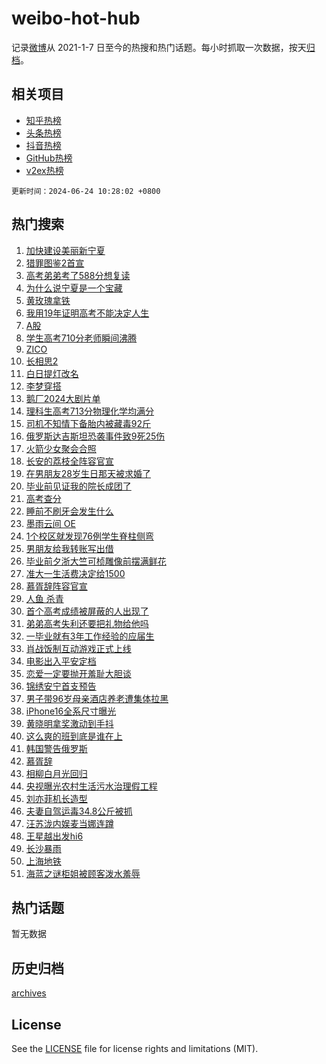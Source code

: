 # weibo-hot-hub

记录[微博](https://www.weibo.com)从 2021-1-7 日至今的热搜和热门话题。每小时抓取一次数据，按天[归档](archives)。

## 相关项目

- [知乎热榜](https://github.com/lonnyzhang423/zhihu-hot-hub)
- [头条热榜](https://github.com/lonnyzhang423/toutiao-hot-hub)
- [抖音热榜](https://github.com/lonnyzhang423/douyin-hot-hub)
- [GitHub热榜](https://github.com/lonnyzhang423/github-hot-hub)
- [v2ex热榜](https://github.com/lonnyzhang423/v2ex-hot-hub)


`更新时间：2024-06-24 10:28:02 +0800`

## 热门搜索

1. [加快建设美丽新宁夏](https://m.weibo.cn/search?containerid=100103type%3D1%26t%3D10%26q%3D%23%E5%8A%A0%E5%BF%AB%E5%BB%BA%E8%AE%BE%E7%BE%8E%E4%B8%BD%E6%96%B0%E5%AE%81%E5%A4%8F%23&stream_entry_id=51&isnewpage=1&extparam=seat%3D1%26filter_type%3Drealtimehot%26stream_entry_id%3D51%26pos%3D0%26c_type%3D51%26q%3D%2523%25E5%258A%25A0%25E5%25BF%25AB%25E5%25BB%25BA%25E8%25AE%25BE%25E7%25BE%258E%25E4%25B8%25BD%25E6%2596%25B0%25E5%25AE%2581%25E5%25A4%258F%2523%26cate%3D10103%26dgr%3D0%26display_time%3D1719196081%26pre_seqid%3D1719196080991016061145)
1. [猎罪图鉴2首宣](https://m.weibo.cn/search?containerid=100103type%3D1%26t%3D10%26q%3D%23%E7%8C%8E%E7%BD%AA%E5%9B%BE%E9%89%B42%E9%A6%96%E5%AE%A3%23&stream_entry_id=31&isnewpage=1&extparam=seat%3D1%26realpos%3D1%26lcate%3D5001%26stream_entry_id%3D31%26band_rank%3D1%26q%3D%2523%25E7%258C%258E%25E7%25BD%25AA%25E5%259B%25BE%25E9%2589%25B42%25E9%25A6%2596%25E5%25AE%25A3%2523%26dgr%3D0%26filter_type%3Drealtimehot%26pos%3D0%26flag%3D1%26cate%3D5001%26c_type%3D31%26display_time%3D1719196081%26pre_seqid%3D1719196080991016061145)
1. [高考弟弟考了588分想复读](https://m.weibo.cn/search?containerid=100103type%3D1%26t%3D10%26q%3D%23%E9%AB%98%E8%80%83%E5%BC%9F%E5%BC%9F%E8%80%83%E4%BA%86588%E5%88%86%E6%83%B3%E5%A4%8D%E8%AF%BB%23&stream_entry_id=31&isnewpage=1&extparam=seat%3D1%26realpos%3D2%26lcate%3D5001%26stream_entry_id%3D31%26band_rank%3D2%26q%3D%2523%25E9%25AB%2598%25E8%2580%2583%25E5%25BC%259F%25E5%25BC%259F%25E8%2580%2583%25E4%25BA%2586588%25E5%2588%2586%25E6%2583%25B3%25E5%25A4%258D%25E8%25AF%25BB%2523%26dgr%3D0%26filter_type%3Drealtimehot%26pos%3D1%26flag%3D2%26cate%3D5001%26c_type%3D31%26display_time%3D1719196081%26pre_seqid%3D1719196080991016061145)
1. [为什么说宁夏是一个宝藏](https://m.weibo.cn/search?containerid=100103type%3D1%26t%3D10%26q%3D%23%E4%B8%BA%E4%BB%80%E4%B9%88%E8%AF%B4%E5%AE%81%E5%A4%8F%E6%98%AF%E4%B8%80%E4%B8%AA%E5%AE%9D%E8%97%8F%23&stream_entry_id=31&isnewpage=1&extparam=seat%3D1%26realpos%3D3%26lcate%3D5001%26stream_entry_id%3D31%26band_rank%3D3%26q%3D%2523%25E4%25B8%25BA%25E4%25BB%2580%25E4%25B9%2588%25E8%25AF%25B4%25E5%25AE%2581%25E5%25A4%258F%25E6%2598%25AF%25E4%25B8%2580%25E4%25B8%25AA%25E5%25AE%259D%25E8%2597%258F%2523%26dgr%3D0%26filter_type%3Drealtimehot%26pos%3D2%26flag%3D0%26cate%3D5001%26c_type%3D31%26display_time%3D1719196081%26pre_seqid%3D1719196080991016061145)
1. [黄玫瑰拿铁](https://m.weibo.cn/search?containerid=100103type%3D1%26t%3D10%26q%3D%E9%BB%84%E7%8E%AB%E7%91%B0%E6%8B%BF%E9%93%81&stream_entry_id=31&isnewpage=1&extparam=seat%3D1%26realpos%3D4%26lcate%3D5001%26stream_entry_id%3D31%26band_rank%3D4%26q%3D%25E9%25BB%2584%25E7%258E%25AB%25E7%2591%25B0%25E6%258B%25BF%25E9%2593%2581%26dgr%3D0%26filter_type%3Drealtimehot%26pos%3D3%26flag%3D1%26cate%3D5001%26c_type%3D31%26display_time%3D1719196081%26pre_seqid%3D1719196080991016061145)
1. [我用19年证明高考不能决定人生](https://m.weibo.cn/search?containerid=100103type%3D1%26t%3D10%26q%3D%23%E6%88%91%E7%94%A819%E5%B9%B4%E8%AF%81%E6%98%8E%E9%AB%98%E8%80%83%E4%B8%8D%E8%83%BD%E5%86%B3%E5%AE%9A%E4%BA%BA%E7%94%9F%23&stream_entry_id=31&isnewpage=1&extparam=seat%3D1%26realpos%3D5%26lcate%3D5001%26stream_entry_id%3D31%26band_rank%3D5%26q%3D%2523%25E6%2588%2591%25E7%2594%25A819%25E5%25B9%25B4%25E8%25AF%2581%25E6%2598%258E%25E9%25AB%2598%25E8%2580%2583%25E4%25B8%258D%25E8%2583%25BD%25E5%2586%25B3%25E5%25AE%259A%25E4%25BA%25BA%25E7%2594%259F%2523%26dgr%3D0%26filter_type%3Drealtimehot%26pos%3D4%26flag%3D0%26cate%3D5001%26c_type%3D31%26display_time%3D1719196081%26pre_seqid%3D1719196080991016061145)
1. [A股](https://m.weibo.cn/search?containerid=100103type%3D1%26t%3D10%26q%3DA%E8%82%A1&stream_entry_id=31&isnewpage=1&extparam=seat%3D1%26realpos%3D6%26lcate%3D5001%26stream_entry_id%3D31%26band_rank%3D6%26q%3DA%25E8%2582%25A1%26dgr%3D0%26filter_type%3Drealtimehot%26pos%3D5%26flag%3D1%26cate%3D5001%26c_type%3D31%26display_time%3D1719196081%26pre_seqid%3D1719196080991016061145)
1. [学生高考710分老师瞬间沸腾](https://m.weibo.cn/search?containerid=100103type%3D1%26t%3D10%26q%3D%23%E5%AD%A6%E7%94%9F%E9%AB%98%E8%80%83710%E5%88%86%E8%80%81%E5%B8%88%E7%9E%AC%E9%97%B4%E6%B2%B8%E8%85%BE%23&stream_entry_id=31&isnewpage=1&extparam=seat%3D1%26realpos%3D7%26lcate%3D5001%26stream_entry_id%3D31%26band_rank%3D7%26q%3D%2523%25E5%25AD%25A6%25E7%2594%259F%25E9%25AB%2598%25E8%2580%2583710%25E5%2588%2586%25E8%2580%2581%25E5%25B8%2588%25E7%259E%25AC%25E9%2597%25B4%25E6%25B2%25B8%25E8%2585%25BE%2523%26dgr%3D0%26filter_type%3Drealtimehot%26pos%3D6%26flag%3D32768%26cate%3D5001%26c_type%3D31%26display_time%3D1719196081%26pre_seqid%3D1719196080991016061145)
1. [ZICO](https://m.weibo.cn/search?containerid=100103type%3D1%26t%3D10%26q%3DZICO&stream_entry_id=31&isnewpage=1&extparam=seat%3D1%26realpos%3D8%26lcate%3D5001%26stream_entry_id%3D31%26band_rank%3D8%26q%3DZICO%26dgr%3D0%26filter_type%3Drealtimehot%26pos%3D7%26flag%3D1%26cate%3D5001%26c_type%3D31%26display_time%3D1719196081%26pre_seqid%3D1719196080991016061145)
1. [长相思2](https://m.weibo.cn/search?containerid=100103type%3D1%26t%3D10%26q%3D%E9%95%BF%E7%9B%B8%E6%80%9D2&stream_entry_id=31&isnewpage=1&extparam=seat%3D1%26realpos%3D9%26lcate%3D5001%26stream_entry_id%3D31%26band_rank%3D9%26q%3D%25E9%2595%25BF%25E7%259B%25B8%25E6%2580%259D2%26dgr%3D0%26filter_type%3Drealtimehot%26pos%3D8%26flag%3D2%26cate%3D5001%26c_type%3D31%26display_time%3D1719196081%26pre_seqid%3D1719196080991016061145)
1. [白日提灯改名](https://m.weibo.cn/search?containerid=100103type%3D1%26t%3D10%26q%3D%E7%99%BD%E6%97%A5%E6%8F%90%E7%81%AF%E6%94%B9%E5%90%8D&stream_entry_id=31&isnewpage=1&extparam=seat%3D1%26realpos%3D10%26lcate%3D5001%26stream_entry_id%3D31%26band_rank%3D10%26q%3D%25E7%2599%25BD%25E6%2597%25A5%25E6%258F%2590%25E7%2581%25AF%25E6%2594%25B9%25E5%2590%258D%26dgr%3D0%26filter_type%3Drealtimehot%26pos%3D9%26flag%3D1%26cate%3D5001%26c_type%3D31%26display_time%3D1719196081%26pre_seqid%3D1719196080991016061145)
1. [李梦穿搭](https://m.weibo.cn/search?containerid=100103type%3D1%26t%3D10%26q%3D%E6%9D%8E%E6%A2%A6%E7%A9%BF%E6%90%AD&stream_entry_id=31&isnewpage=1&extparam=seat%3D1%26realpos%3D11%26lcate%3D5001%26stream_entry_id%3D31%26band_rank%3D11%26q%3D%25E6%259D%258E%25E6%25A2%25A6%25E7%25A9%25BF%25E6%2590%25AD%26dgr%3D0%26filter_type%3Drealtimehot%26pos%3D10%26flag%3D1%26cate%3D5001%26c_type%3D31%26display_time%3D1719196081%26pre_seqid%3D1719196080991016061145)
1. [鹅厂2024大剧片单](https://m.weibo.cn/search?containerid=100103type%3D1%26t%3D10%26q%3D%23%E9%B9%85%E5%8E%822024%E5%A4%A7%E5%89%A7%E7%89%87%E5%8D%95%23&stream_entry_id=31&isnewpage=1&extparam=seat%3D1%26realpos%3D12%26lcate%3D5001%26stream_entry_id%3D31%26band_rank%3D12%26q%3D%2523%25E9%25B9%2585%25E5%258E%25822024%25E5%25A4%25A7%25E5%2589%25A7%25E7%2589%2587%25E5%258D%2595%2523%26dgr%3D0%26filter_type%3Drealtimehot%26pos%3D11%26flag%3D1%26cate%3D5001%26c_type%3D31%26display_time%3D1719196081%26pre_seqid%3D1719196080991016061145)
1. [理科生高考713分物理化学均满分](https://m.weibo.cn/search?containerid=100103type%3D1%26t%3D10%26q%3D%23%E7%90%86%E7%A7%91%E7%94%9F%E9%AB%98%E8%80%83713%E5%88%86%E7%89%A9%E7%90%86%E5%8C%96%E5%AD%A6%E5%9D%87%E6%BB%A1%E5%88%86%23&stream_entry_id=31&isnewpage=1&extparam=seat%3D1%26realpos%3D13%26lcate%3D5001%26stream_entry_id%3D31%26band_rank%3D13%26q%3D%2523%25E7%2590%2586%25E7%25A7%2591%25E7%2594%259F%25E9%25AB%2598%25E8%2580%2583713%25E5%2588%2586%25E7%2589%25A9%25E7%2590%2586%25E5%258C%2596%25E5%25AD%25A6%25E5%259D%2587%25E6%25BB%25A1%25E5%2588%2586%2523%26dgr%3D0%26filter_type%3Drealtimehot%26pos%3D12%26flag%3D1%26cate%3D5001%26c_type%3D31%26display_time%3D1719196081%26pre_seqid%3D1719196080991016061145)
1. [司机不知情下备胎内被藏毒92斤](https://m.weibo.cn/search?containerid=100103type%3D1%26t%3D10%26q%3D%23%E5%8F%B8%E6%9C%BA%E4%B8%8D%E7%9F%A5%E6%83%85%E4%B8%8B%E5%A4%87%E8%83%8E%E5%86%85%E8%A2%AB%E8%97%8F%E6%AF%9292%E6%96%A4%23&stream_entry_id=31&isnewpage=1&extparam=seat%3D1%26realpos%3D14%26lcate%3D5001%26stream_entry_id%3D31%26band_rank%3D14%26q%3D%2523%25E5%258F%25B8%25E6%259C%25BA%25E4%25B8%258D%25E7%259F%25A5%25E6%2583%2585%25E4%25B8%258B%25E5%25A4%2587%25E8%2583%258E%25E5%2586%2585%25E8%25A2%25AB%25E8%2597%258F%25E6%25AF%259292%25E6%2596%25A4%2523%26dgr%3D0%26filter_type%3Drealtimehot%26pos%3D13%26flag%3D1%26cate%3D5001%26c_type%3D31%26display_time%3D1719196081%26pre_seqid%3D1719196080991016061145)
1. [俄罗斯达吉斯坦恐袭事件致9死25伤](https://m.weibo.cn/search?containerid=100103type%3D1%26t%3D10%26q%3D%23%E4%BF%84%E7%BD%97%E6%96%AF%E8%BE%BE%E5%90%89%E6%96%AF%E5%9D%A6%E6%81%90%E8%A2%AD%E4%BA%8B%E4%BB%B6%E8%87%B49%E6%AD%BB25%E4%BC%A4%23&stream_entry_id=31&isnewpage=1&extparam=seat%3D1%26realpos%3D15%26lcate%3D5001%26stream_entry_id%3D31%26band_rank%3D15%26q%3D%2523%25E4%25BF%2584%25E7%25BD%2597%25E6%2596%25AF%25E8%25BE%25BE%25E5%2590%2589%25E6%2596%25AF%25E5%259D%25A6%25E6%2581%2590%25E8%25A2%25AD%25E4%25BA%258B%25E4%25BB%25B6%25E8%2587%25B49%25E6%25AD%25BB25%25E4%25BC%25A4%2523%26dgr%3D0%26filter_type%3Drealtimehot%26pos%3D14%26flag%3D0%26cate%3D5001%26c_type%3D31%26display_time%3D1719196081%26pre_seqid%3D1719196080991016061145)
1. [火箭少女聚会合照](https://m.weibo.cn/search?containerid=100103type%3D1%26t%3D10%26q%3D%23%E7%81%AB%E7%AE%AD%E5%B0%91%E5%A5%B3%E8%81%9A%E4%BC%9A%E5%90%88%E7%85%A7%23&stream_entry_id=31&isnewpage=1&extparam=seat%3D1%26realpos%3D16%26lcate%3D5001%26stream_entry_id%3D31%26band_rank%3D16%26q%3D%2523%25E7%2581%25AB%25E7%25AE%25AD%25E5%25B0%2591%25E5%25A5%25B3%25E8%2581%259A%25E4%25BC%259A%25E5%2590%2588%25E7%2585%25A7%2523%26dgr%3D0%26filter_type%3Drealtimehot%26pos%3D15%26flag%3D1%26cate%3D5001%26c_type%3D31%26display_time%3D1719196081%26pre_seqid%3D1719196080991016061145)
1. [长安的荔枝全阵容官宣](https://m.weibo.cn/search?containerid=100103type%3D1%26t%3D10%26q%3D%23%E9%95%BF%E5%AE%89%E7%9A%84%E8%8D%94%E6%9E%9D%E5%85%A8%E9%98%B5%E5%AE%B9%E5%AE%98%E5%AE%A3%23&stream_entry_id=31&isnewpage=1&extparam=seat%3D1%26realpos%3D17%26lcate%3D5001%26stream_entry_id%3D31%26band_rank%3D17%26q%3D%2523%25E9%2595%25BF%25E5%25AE%2589%25E7%259A%2584%25E8%258D%2594%25E6%259E%259D%25E5%2585%25A8%25E9%2598%25B5%25E5%25AE%25B9%25E5%25AE%2598%25E5%25AE%25A3%2523%26dgr%3D0%26filter_type%3Drealtimehot%26pos%3D16%26flag%3D1%26cate%3D5001%26c_type%3D31%26display_time%3D1719196081%26pre_seqid%3D1719196080991016061145)
1. [在男朋友28岁生日那天被求婚了](https://m.weibo.cn/search?containerid=100103type%3D1%26t%3D10%26q%3D%E5%9C%A8%E7%94%B7%E6%9C%8B%E5%8F%8B28%E5%B2%81%E7%94%9F%E6%97%A5%E9%82%A3%E5%A4%A9%E8%A2%AB%E6%B1%82%E5%A9%9A%E4%BA%86&stream_entry_id=31&isnewpage=1&extparam=seat%3D1%26realpos%3D18%26lcate%3D5001%26stream_entry_id%3D31%26band_rank%3D18%26q%3D%25E5%259C%25A8%25E7%2594%25B7%25E6%259C%258B%25E5%258F%258B28%25E5%25B2%2581%25E7%2594%259F%25E6%2597%25A5%25E9%2582%25A3%25E5%25A4%25A9%25E8%25A2%25AB%25E6%25B1%2582%25E5%25A9%259A%25E4%25BA%2586%26dgr%3D0%26filter_type%3Drealtimehot%26pos%3D17%26flag%3D0%26cate%3D5001%26c_type%3D31%26display_time%3D1719196081%26pre_seqid%3D1719196080991016061145)
1. [毕业前见证我的院长成团了](https://m.weibo.cn/search?containerid=100103type%3D1%26t%3D10%26q%3D%23%E6%AF%95%E4%B8%9A%E5%89%8D%E8%A7%81%E8%AF%81%E6%88%91%E7%9A%84%E9%99%A2%E9%95%BF%E6%88%90%E5%9B%A2%E4%BA%86%23&stream_entry_id=31&isnewpage=1&extparam=seat%3D1%26realpos%3D19%26lcate%3D5001%26stream_entry_id%3D31%26band_rank%3D19%26q%3D%2523%25E6%25AF%2595%25E4%25B8%259A%25E5%2589%258D%25E8%25A7%2581%25E8%25AF%2581%25E6%2588%2591%25E7%259A%2584%25E9%2599%25A2%25E9%2595%25BF%25E6%2588%2590%25E5%259B%25A2%25E4%25BA%2586%2523%26dgr%3D0%26filter_type%3Drealtimehot%26pos%3D18%26flag%3D32768%26cate%3D5001%26c_type%3D31%26display_time%3D1719196081%26pre_seqid%3D1719196080991016061145)
1. [高考查分](https://m.weibo.cn/search?containerid=100103type%3D1%26t%3D10%26q%3D%E9%AB%98%E8%80%83%E6%9F%A5%E5%88%86&stream_entry_id=31&isnewpage=1&extparam=seat%3D1%26realpos%3D20%26lcate%3D5001%26stream_entry_id%3D31%26band_rank%3D20%26q%3D%25E9%25AB%2598%25E8%2580%2583%25E6%259F%25A5%25E5%2588%2586%26dgr%3D0%26filter_type%3Drealtimehot%26pos%3D19%26flag%3D1%26cate%3D5001%26c_type%3D31%26display_time%3D1719196081%26pre_seqid%3D1719196080991016061145)
1. [睡前不刷牙会发生什么](https://m.weibo.cn/search?containerid=100103type%3D1%26t%3D10%26q%3D%23%E7%9D%A1%E5%89%8D%E4%B8%8D%E5%88%B7%E7%89%99%E4%BC%9A%E5%8F%91%E7%94%9F%E4%BB%80%E4%B9%88%23&stream_entry_id=31&isnewpage=1&extparam=seat%3D1%26realpos%3D21%26lcate%3D5001%26stream_entry_id%3D31%26band_rank%3D21%26q%3D%2523%25E7%259D%25A1%25E5%2589%258D%25E4%25B8%258D%25E5%2588%25B7%25E7%2589%2599%25E4%25BC%259A%25E5%258F%2591%25E7%2594%259F%25E4%25BB%2580%25E4%25B9%2588%2523%26dgr%3D0%26filter_type%3Drealtimehot%26pos%3D20%26flag%3D2%26cate%3D5001%26c_type%3D31%26display_time%3D1719196081%26pre_seqid%3D1719196080991016061145)
1. [墨雨云间 OE](https://m.weibo.cn/search?containerid=100103type%3D1%26t%3D10%26q%3D%E5%A2%A8%E9%9B%A8%E4%BA%91%E9%97%B4+OE&stream_entry_id=31&isnewpage=1&extparam=seat%3D1%26realpos%3D22%26lcate%3D5001%26stream_entry_id%3D31%26band_rank%3D22%26q%3D%25E5%25A2%25A8%25E9%259B%25A8%25E4%25BA%2591%25E9%2597%25B4%2520OE%26dgr%3D0%26filter_type%3Drealtimehot%26pos%3D21%26flag%3D0%26cate%3D5001%26c_type%3D31%26display_time%3D1719196081%26pre_seqid%3D1719196080991016061145)
1. [1个校区就发现76例学生脊柱侧弯](https://m.weibo.cn/search?containerid=100103type%3D1%26t%3D10%26q%3D%231%E4%B8%AA%E6%A0%A1%E5%8C%BA%E5%B0%B1%E5%8F%91%E7%8E%B076%E4%BE%8B%E5%AD%A6%E7%94%9F%E8%84%8A%E6%9F%B1%E4%BE%A7%E5%BC%AF%23&stream_entry_id=31&isnewpage=1&extparam=seat%3D1%26realpos%3D23%26lcate%3D5001%26stream_entry_id%3D31%26band_rank%3D23%26q%3D%25231%25E4%25B8%25AA%25E6%25A0%25A1%25E5%258C%25BA%25E5%25B0%25B1%25E5%258F%2591%25E7%258E%25B076%25E4%25BE%258B%25E5%25AD%25A6%25E7%2594%259F%25E8%2584%258A%25E6%259F%25B1%25E4%25BE%25A7%25E5%25BC%25AF%2523%26dgr%3D0%26filter_type%3Drealtimehot%26pos%3D22%26flag%3D0%26cate%3D5001%26c_type%3D31%26display_time%3D1719196081%26pre_seqid%3D1719196080991016061145)
1. [男朋友给我转账写出借](https://m.weibo.cn/search?containerid=100103type%3D1%26t%3D10%26q%3D%23%E7%94%B7%E6%9C%8B%E5%8F%8B%E7%BB%99%E6%88%91%E8%BD%AC%E8%B4%A6%E5%86%99%E5%87%BA%E5%80%9F%23&stream_entry_id=31&isnewpage=1&extparam=seat%3D1%26realpos%3D24%26lcate%3D5001%26stream_entry_id%3D31%26band_rank%3D24%26q%3D%2523%25E7%2594%25B7%25E6%259C%258B%25E5%258F%258B%25E7%25BB%2599%25E6%2588%2591%25E8%25BD%25AC%25E8%25B4%25A6%25E5%2586%2599%25E5%2587%25BA%25E5%2580%259F%2523%26dgr%3D0%26filter_type%3Drealtimehot%26pos%3D23%26flag%3D1%26cate%3D5001%26c_type%3D31%26display_time%3D1719196081%26pre_seqid%3D1719196080991016061145)
1. [毕业前夕浙大竺可桢雕像前摆满鲜花](https://m.weibo.cn/search?containerid=100103type%3D1%26t%3D10%26q%3D%23%E6%AF%95%E4%B8%9A%E5%89%8D%E5%A4%95%E6%B5%99%E5%A4%A7%E7%AB%BA%E5%8F%AF%E6%A1%A2%E9%9B%95%E5%83%8F%E5%89%8D%E6%91%86%E6%BB%A1%E9%B2%9C%E8%8A%B1%23&stream_entry_id=31&isnewpage=1&extparam=seat%3D1%26realpos%3D25%26lcate%3D5001%26stream_entry_id%3D31%26band_rank%3D25%26q%3D%2523%25E6%25AF%2595%25E4%25B8%259A%25E5%2589%258D%25E5%25A4%2595%25E6%25B5%2599%25E5%25A4%25A7%25E7%25AB%25BA%25E5%258F%25AF%25E6%25A1%25A2%25E9%259B%2595%25E5%2583%258F%25E5%2589%258D%25E6%2591%2586%25E6%25BB%25A1%25E9%25B2%259C%25E8%258A%25B1%2523%26dgr%3D0%26filter_type%3Drealtimehot%26pos%3D24%26flag%3D32768%26cate%3D5001%26c_type%3D31%26display_time%3D1719196081%26pre_seqid%3D1719196080991016061145)
1. [准大一生活费决定给1500](https://m.weibo.cn/search?containerid=100103type%3D1%26t%3D10%26q%3D%23%E5%87%86%E5%A4%A7%E4%B8%80%E7%94%9F%E6%B4%BB%E8%B4%B9%E5%86%B3%E5%AE%9A%E7%BB%991500%23&stream_entry_id=31&isnewpage=1&extparam=seat%3D1%26realpos%3D26%26lcate%3D5001%26stream_entry_id%3D31%26band_rank%3D26%26q%3D%2523%25E5%2587%2586%25E5%25A4%25A7%25E4%25B8%2580%25E7%2594%259F%25E6%25B4%25BB%25E8%25B4%25B9%25E5%2586%25B3%25E5%25AE%259A%25E7%25BB%25991500%2523%26dgr%3D0%26filter_type%3Drealtimehot%26pos%3D25%26flag%3D0%26cate%3D5001%26c_type%3D31%26display_time%3D1719196081%26pre_seqid%3D1719196080991016061145)
1. [慕胥辞阵容官宣](https://m.weibo.cn/search?containerid=100103type%3D1%26t%3D10%26q%3D%23%E6%85%95%E8%83%A5%E8%BE%9E%E9%98%B5%E5%AE%B9%E5%AE%98%E5%AE%A3%23&stream_entry_id=31&isnewpage=1&extparam=seat%3D1%26realpos%3D27%26lcate%3D5001%26stream_entry_id%3D31%26band_rank%3D27%26q%3D%2523%25E6%2585%2595%25E8%2583%25A5%25E8%25BE%259E%25E9%2598%25B5%25E5%25AE%25B9%25E5%25AE%2598%25E5%25AE%25A3%2523%26dgr%3D0%26filter_type%3Drealtimehot%26pos%3D26%26flag%3D1%26cate%3D5001%26c_type%3D31%26display_time%3D1719196081%26pre_seqid%3D1719196080991016061145)
1. [人鱼 杀青](https://m.weibo.cn/search?containerid=100103type%3D1%26t%3D10%26q%3D%E4%BA%BA%E9%B1%BC+%E6%9D%80%E9%9D%92&stream_entry_id=31&isnewpage=1&extparam=seat%3D1%26realpos%3D28%26lcate%3D5001%26stream_entry_id%3D31%26band_rank%3D28%26q%3D%25E4%25BA%25BA%25E9%25B1%25BC%2520%25E6%259D%2580%25E9%259D%2592%26dgr%3D0%26filter_type%3Drealtimehot%26pos%3D27%26flag%3D0%26cate%3D5001%26c_type%3D31%26display_time%3D1719196081%26pre_seqid%3D1719196080991016061145)
1. [首个高考成绩被屏蔽的人出现了](https://m.weibo.cn/search?containerid=100103type%3D1%26t%3D10%26q%3D%23%E9%A6%96%E4%B8%AA%E9%AB%98%E8%80%83%E6%88%90%E7%BB%A9%E8%A2%AB%E5%B1%8F%E8%94%BD%E7%9A%84%E4%BA%BA%E5%87%BA%E7%8E%B0%E4%BA%86%23&stream_entry_id=31&isnewpage=1&extparam=seat%3D1%26realpos%3D29%26lcate%3D5001%26stream_entry_id%3D31%26band_rank%3D29%26q%3D%2523%25E9%25A6%2596%25E4%25B8%25AA%25E9%25AB%2598%25E8%2580%2583%25E6%2588%2590%25E7%25BB%25A9%25E8%25A2%25AB%25E5%25B1%258F%25E8%2594%25BD%25E7%259A%2584%25E4%25BA%25BA%25E5%2587%25BA%25E7%258E%25B0%25E4%25BA%2586%2523%26dgr%3D0%26filter_type%3Drealtimehot%26pos%3D28%26flag%3D0%26cate%3D5001%26c_type%3D31%26display_time%3D1719196081%26pre_seqid%3D1719196080991016061145)
1. [弟弟高考失利还要把礼物给他吗](https://m.weibo.cn/search?containerid=100103type%3D1%26t%3D10%26q%3D%23%E5%BC%9F%E5%BC%9F%E9%AB%98%E8%80%83%E5%A4%B1%E5%88%A9%E8%BF%98%E8%A6%81%E6%8A%8A%E7%A4%BC%E7%89%A9%E7%BB%99%E4%BB%96%E5%90%97%23&stream_entry_id=31&isnewpage=1&extparam=seat%3D1%26realpos%3D30%26lcate%3D5001%26stream_entry_id%3D31%26band_rank%3D30%26q%3D%2523%25E5%25BC%259F%25E5%25BC%259F%25E9%25AB%2598%25E8%2580%2583%25E5%25A4%25B1%25E5%2588%25A9%25E8%25BF%2598%25E8%25A6%2581%25E6%258A%258A%25E7%25A4%25BC%25E7%2589%25A9%25E7%25BB%2599%25E4%25BB%2596%25E5%2590%2597%2523%26dgr%3D0%26filter_type%3Drealtimehot%26pos%3D29%26flag%3D1%26cate%3D5001%26c_type%3D31%26display_time%3D1719196081%26pre_seqid%3D1719196080991016061145)
1. [一毕业就有3年工作经验的应届生](https://m.weibo.cn/search?containerid=100103type%3D1%26t%3D10%26q%3D%23%E4%B8%80%E6%AF%95%E4%B8%9A%E5%B0%B1%E6%9C%893%E5%B9%B4%E5%B7%A5%E4%BD%9C%E7%BB%8F%E9%AA%8C%E7%9A%84%E5%BA%94%E5%B1%8A%E7%94%9F%23&stream_entry_id=31&isnewpage=1&extparam=seat%3D1%26realpos%3D31%26lcate%3D5001%26stream_entry_id%3D31%26band_rank%3D31%26q%3D%2523%25E4%25B8%2580%25E6%25AF%2595%25E4%25B8%259A%25E5%25B0%25B1%25E6%259C%25893%25E5%25B9%25B4%25E5%25B7%25A5%25E4%25BD%259C%25E7%25BB%258F%25E9%25AA%258C%25E7%259A%2584%25E5%25BA%2594%25E5%25B1%258A%25E7%2594%259F%2523%26dgr%3D0%26filter_type%3Drealtimehot%26pos%3D30%26flag%3D1%26cate%3D5001%26c_type%3D31%26display_time%3D1719196081%26pre_seqid%3D1719196080991016061145)
1. [肖战饭制互动游戏正式上线](https://m.weibo.cn/search?containerid=100103type%3D1%26t%3D10%26q%3D%23%E8%82%96%E6%88%98%E9%A5%AD%E5%88%B6%E4%BA%92%E5%8A%A8%E6%B8%B8%E6%88%8F%E6%AD%A3%E5%BC%8F%E4%B8%8A%E7%BA%BF%23&stream_entry_id=31&isnewpage=1&extparam=seat%3D1%26realpos%3D32%26lcate%3D5001%26stream_entry_id%3D31%26band_rank%3D32%26q%3D%2523%25E8%2582%2596%25E6%2588%2598%25E9%25A5%25AD%25E5%2588%25B6%25E4%25BA%2592%25E5%258A%25A8%25E6%25B8%25B8%25E6%2588%258F%25E6%25AD%25A3%25E5%25BC%258F%25E4%25B8%258A%25E7%25BA%25BF%2523%26dgr%3D0%26filter_type%3Drealtimehot%26pos%3D31%26flag%3D1%26cate%3D5001%26c_type%3D31%26display_time%3D1719196081%26pre_seqid%3D1719196080991016061145)
1. [电影出入平安定档](https://m.weibo.cn/search?containerid=100103type%3D1%26t%3D10%26q%3D%23%E7%94%B5%E5%BD%B1%E5%87%BA%E5%85%A5%E5%B9%B3%E5%AE%89%E5%AE%9A%E6%A1%A3%23&stream_entry_id=31&isnewpage=1&extparam=seat%3D1%26realpos%3D33%26lcate%3D5001%26stream_entry_id%3D31%26band_rank%3D33%26q%3D%2523%25E7%2594%25B5%25E5%25BD%25B1%25E5%2587%25BA%25E5%2585%25A5%25E5%25B9%25B3%25E5%25AE%2589%25E5%25AE%259A%25E6%25A1%25A3%2523%26dgr%3D0%26filter_type%3Drealtimehot%26pos%3D32%26flag%3D1%26cate%3D5001%26c_type%3D31%26display_time%3D1719196081%26pre_seqid%3D1719196080991016061145)
1. [恋爱一定要抛开羞耻大胆谈](https://m.weibo.cn/search?containerid=100103type%3D1%26t%3D10%26q%3D%E6%81%8B%E7%88%B1%E4%B8%80%E5%AE%9A%E8%A6%81%E6%8A%9B%E5%BC%80%E7%BE%9E%E8%80%BB%E5%A4%A7%E8%83%86%E8%B0%88&stream_entry_id=31&isnewpage=1&extparam=seat%3D1%26realpos%3D34%26lcate%3D5001%26stream_entry_id%3D31%26band_rank%3D34%26q%3D%25E6%2581%258B%25E7%2588%25B1%25E4%25B8%2580%25E5%25AE%259A%25E8%25A6%2581%25E6%258A%259B%25E5%25BC%2580%25E7%25BE%259E%25E8%2580%25BB%25E5%25A4%25A7%25E8%2583%2586%25E8%25B0%2588%26dgr%3D0%26filter_type%3Drealtimehot%26pos%3D33%26flag%3D1%26cate%3D5001%26c_type%3D31%26display_time%3D1719196081%26pre_seqid%3D1719196080991016061145)
1. [锦绣安宁首支预告](https://m.weibo.cn/search?containerid=100103type%3D1%26t%3D10%26q%3D%23%E9%94%A6%E7%BB%A3%E5%AE%89%E5%AE%81%E9%A6%96%E6%94%AF%E9%A2%84%E5%91%8A%23&stream_entry_id=31&isnewpage=1&extparam=seat%3D1%26realpos%3D35%26lcate%3D5001%26stream_entry_id%3D31%26band_rank%3D35%26q%3D%2523%25E9%2594%25A6%25E7%25BB%25A3%25E5%25AE%2589%25E5%25AE%2581%25E9%25A6%2596%25E6%2594%25AF%25E9%25A2%2584%25E5%2591%258A%2523%26dgr%3D0%26filter_type%3Drealtimehot%26pos%3D34%26flag%3D1%26cate%3D5001%26c_type%3D31%26display_time%3D1719196081%26pre_seqid%3D1719196080991016061145)
1. [男子带96岁母亲酒店养老遭集体拉黑](https://m.weibo.cn/search?containerid=100103type%3D1%26t%3D10%26q%3D%23%E7%94%B7%E5%AD%90%E5%B8%A696%E5%B2%81%E6%AF%8D%E4%BA%B2%E9%85%92%E5%BA%97%E5%85%BB%E8%80%81%E9%81%AD%E9%9B%86%E4%BD%93%E6%8B%89%E9%BB%91%23&stream_entry_id=31&isnewpage=1&extparam=seat%3D1%26realpos%3D36%26lcate%3D5001%26stream_entry_id%3D31%26band_rank%3D36%26q%3D%2523%25E7%2594%25B7%25E5%25AD%2590%25E5%25B8%25A696%25E5%25B2%2581%25E6%25AF%258D%25E4%25BA%25B2%25E9%2585%2592%25E5%25BA%2597%25E5%2585%25BB%25E8%2580%2581%25E9%2581%25AD%25E9%259B%2586%25E4%25BD%2593%25E6%258B%2589%25E9%25BB%2591%2523%26dgr%3D0%26filter_type%3Drealtimehot%26pos%3D35%26flag%3D0%26cate%3D5001%26c_type%3D31%26display_time%3D1719196081%26pre_seqid%3D1719196080991016061145)
1. [iPhone16全系尺寸曝光](https://m.weibo.cn/search?containerid=100103type%3D1%26t%3D10%26q%3D%23iPhone16%E5%85%A8%E7%B3%BB%E5%B0%BA%E5%AF%B8%E6%9B%9D%E5%85%89%23&stream_entry_id=31&isnewpage=1&extparam=seat%3D1%26realpos%3D37%26lcate%3D5001%26stream_entry_id%3D31%26band_rank%3D37%26q%3D%2523iPhone16%25E5%2585%25A8%25E7%25B3%25BB%25E5%25B0%25BA%25E5%25AF%25B8%25E6%259B%259D%25E5%2585%2589%2523%26dgr%3D0%26filter_type%3Drealtimehot%26pos%3D36%26flag%3D0%26cate%3D5001%26c_type%3D31%26display_time%3D1719196081%26pre_seqid%3D1719196080991016061145)
1. [黄晓明拿奖激动到手抖](https://m.weibo.cn/search?containerid=100103type%3D1%26t%3D10%26q%3D%E9%BB%84%E6%99%93%E6%98%8E%E6%8B%BF%E5%A5%96%E6%BF%80%E5%8A%A8%E5%88%B0%E6%89%8B%E6%8A%96&stream_entry_id=31&isnewpage=1&extparam=seat%3D1%26realpos%3D38%26lcate%3D5001%26stream_entry_id%3D31%26band_rank%3D38%26q%3D%25E9%25BB%2584%25E6%2599%2593%25E6%2598%258E%25E6%258B%25BF%25E5%25A5%2596%25E6%25BF%2580%25E5%258A%25A8%25E5%2588%25B0%25E6%2589%258B%25E6%258A%2596%26dgr%3D0%26filter_type%3Drealtimehot%26pos%3D37%26flag%3D0%26cate%3D5001%26c_type%3D31%26display_time%3D1719196081%26pre_seqid%3D1719196080991016061145)
1. [这么爽的班到底是谁在上](https://m.weibo.cn/search?containerid=100103type%3D1%26t%3D10%26q%3D%23%E8%BF%99%E4%B9%88%E7%88%BD%E7%9A%84%E7%8F%AD%E5%88%B0%E5%BA%95%E6%98%AF%E8%B0%81%E5%9C%A8%E4%B8%8A%23&stream_entry_id=31&isnewpage=1&extparam=seat%3D1%26realpos%3D39%26lcate%3D5001%26stream_entry_id%3D31%26band_rank%3D39%26q%3D%2523%25E8%25BF%2599%25E4%25B9%2588%25E7%2588%25BD%25E7%259A%2584%25E7%258F%25AD%25E5%2588%25B0%25E5%25BA%2595%25E6%2598%25AF%25E8%25B0%2581%25E5%259C%25A8%25E4%25B8%258A%2523%26dgr%3D0%26filter_type%3Drealtimehot%26pos%3D38%26flag%3D0%26cate%3D5001%26c_type%3D31%26display_time%3D1719196081%26pre_seqid%3D1719196080991016061145)
1. [韩国警告俄罗斯](https://m.weibo.cn/search?containerid=100103type%3D1%26t%3D10%26q%3D%23%E9%9F%A9%E5%9B%BD%E8%AD%A6%E5%91%8A%E4%BF%84%E7%BD%97%E6%96%AF%23&stream_entry_id=31&isnewpage=1&extparam=seat%3D1%26realpos%3D40%26lcate%3D5001%26stream_entry_id%3D31%26band_rank%3D40%26q%3D%2523%25E9%259F%25A9%25E5%259B%25BD%25E8%25AD%25A6%25E5%2591%258A%25E4%25BF%2584%25E7%25BD%2597%25E6%2596%25AF%2523%26dgr%3D0%26filter_type%3Drealtimehot%26pos%3D39%26flag%3D0%26cate%3D5001%26c_type%3D31%26display_time%3D1719196081%26pre_seqid%3D1719196080991016061145)
1. [慕胥辞](https://m.weibo.cn/search?containerid=100103type%3D1%26t%3D10%26q%3D%E6%85%95%E8%83%A5%E8%BE%9E&stream_entry_id=31&isnewpage=1&extparam=seat%3D1%26realpos%3D41%26lcate%3D5001%26stream_entry_id%3D31%26band_rank%3D41%26q%3D%25E6%2585%2595%25E8%2583%25A5%25E8%25BE%259E%26dgr%3D0%26filter_type%3Drealtimehot%26pos%3D40%26flag%3D0%26cate%3D5001%26c_type%3D31%26display_time%3D1719196081%26pre_seqid%3D1719196080991016061145)
1. [相柳白月光回归](https://m.weibo.cn/search?containerid=100103type%3D1%26t%3D10%26q%3D%E7%9B%B8%E6%9F%B3%E7%99%BD%E6%9C%88%E5%85%89%E5%9B%9E%E5%BD%92&stream_entry_id=31&isnewpage=1&extparam=seat%3D1%26realpos%3D42%26lcate%3D5001%26stream_entry_id%3D31%26band_rank%3D42%26q%3D%25E7%259B%25B8%25E6%259F%25B3%25E7%2599%25BD%25E6%259C%2588%25E5%2585%2589%25E5%259B%259E%25E5%25BD%2592%26dgr%3D0%26filter_type%3Drealtimehot%26pos%3D41%26flag%3D0%26cate%3D5001%26c_type%3D31%26display_time%3D1719196081%26pre_seqid%3D1719196080991016061145)
1. [央视曝光农村生活污水治理假工程](https://m.weibo.cn/search?containerid=100103type%3D1%26t%3D10%26q%3D%23%E5%A4%AE%E8%A7%86%E6%9B%9D%E5%85%89%E5%86%9C%E6%9D%91%E7%94%9F%E6%B4%BB%E6%B1%A1%E6%B0%B4%E6%B2%BB%E7%90%86%E5%81%87%E5%B7%A5%E7%A8%8B%23&stream_entry_id=31&isnewpage=1&extparam=seat%3D1%26realpos%3D43%26lcate%3D5001%26stream_entry_id%3D31%26band_rank%3D43%26q%3D%2523%25E5%25A4%25AE%25E8%25A7%2586%25E6%259B%259D%25E5%2585%2589%25E5%2586%259C%25E6%259D%2591%25E7%2594%259F%25E6%25B4%25BB%25E6%25B1%25A1%25E6%25B0%25B4%25E6%25B2%25BB%25E7%2590%2586%25E5%2581%2587%25E5%25B7%25A5%25E7%25A8%258B%2523%26dgr%3D0%26filter_type%3Drealtimehot%26pos%3D42%26flag%3D0%26cate%3D5001%26c_type%3D31%26display_time%3D1719196081%26pre_seqid%3D1719196080991016061145)
1. [刘亦菲机长造型](https://m.weibo.cn/search?containerid=100103type%3D1%26t%3D10%26q%3D%23%E5%88%98%E4%BA%A6%E8%8F%B2%E6%9C%BA%E9%95%BF%E9%80%A0%E5%9E%8B%23&stream_entry_id=31&isnewpage=1&extparam=seat%3D1%26realpos%3D44%26lcate%3D5001%26stream_entry_id%3D31%26band_rank%3D44%26q%3D%2523%25E5%2588%2598%25E4%25BA%25A6%25E8%258F%25B2%25E6%259C%25BA%25E9%2595%25BF%25E9%2580%25A0%25E5%259E%258B%2523%26dgr%3D0%26filter_type%3Drealtimehot%26pos%3D43%26flag%3D0%26cate%3D5001%26c_type%3D31%26display_time%3D1719196081%26pre_seqid%3D1719196080991016061145)
1. [夫妻自驾运毒34.8公斤被抓](https://m.weibo.cn/search?containerid=100103type%3D1%26t%3D10%26q%3D%23%E5%A4%AB%E5%A6%BB%E8%87%AA%E9%A9%BE%E8%BF%90%E6%AF%9234.8%E5%85%AC%E6%96%A4%E8%A2%AB%E6%8A%93%23&stream_entry_id=31&isnewpage=1&extparam=seat%3D1%26realpos%3D45%26lcate%3D5001%26stream_entry_id%3D31%26band_rank%3D45%26q%3D%2523%25E5%25A4%25AB%25E5%25A6%25BB%25E8%2587%25AA%25E9%25A9%25BE%25E8%25BF%2590%25E6%25AF%259234.8%25E5%2585%25AC%25E6%2596%25A4%25E8%25A2%25AB%25E6%258A%2593%2523%26dgr%3D0%26filter_type%3Drealtimehot%26pos%3D44%26flag%3D0%26cate%3D5001%26c_type%3D31%26display_time%3D1719196081%26pre_seqid%3D1719196080991016061145)
1. [汪苏泷内娱麦当娜连蹲](https://m.weibo.cn/search?containerid=100103type%3D1%26t%3D10%26q%3D%23%E6%B1%AA%E8%8B%8F%E6%B3%B7%E5%86%85%E5%A8%B1%E9%BA%A6%E5%BD%93%E5%A8%9C%E8%BF%9E%E8%B9%B2%23&stream_entry_id=31&isnewpage=1&extparam=seat%3D1%26realpos%3D46%26lcate%3D5001%26stream_entry_id%3D31%26band_rank%3D46%26q%3D%2523%25E6%25B1%25AA%25E8%258B%258F%25E6%25B3%25B7%25E5%2586%2585%25E5%25A8%25B1%25E9%25BA%25A6%25E5%25BD%2593%25E5%25A8%259C%25E8%25BF%259E%25E8%25B9%25B2%2523%26dgr%3D0%26filter_type%3Drealtimehot%26pos%3D45%26flag%3D1%26cate%3D5001%26c_type%3D31%26display_time%3D1719196081%26pre_seqid%3D1719196080991016061145)
1. [王星越出发hi6](https://m.weibo.cn/search?containerid=100103type%3D1%26t%3D10%26q%3D%23%E7%8E%8B%E6%98%9F%E8%B6%8A%E5%87%BA%E5%8F%91hi6%23&stream_entry_id=31&isnewpage=1&extparam=seat%3D1%26realpos%3D47%26lcate%3D5001%26stream_entry_id%3D31%26band_rank%3D47%26q%3D%2523%25E7%258E%258B%25E6%2598%259F%25E8%25B6%258A%25E5%2587%25BA%25E5%258F%2591hi6%2523%26dgr%3D0%26filter_type%3Drealtimehot%26pos%3D46%26flag%3D1%26cate%3D5001%26c_type%3D31%26display_time%3D1719196081%26pre_seqid%3D1719196080991016061145)
1. [长沙暴雨](https://m.weibo.cn/search?containerid=100103type%3D1%26t%3D10%26q%3D%E9%95%BF%E6%B2%99%E6%9A%B4%E9%9B%A8&stream_entry_id=31&isnewpage=1&extparam=seat%3D1%26realpos%3D48%26lcate%3D5001%26stream_entry_id%3D31%26band_rank%3D48%26q%3D%25E9%2595%25BF%25E6%25B2%2599%25E6%259A%25B4%25E9%259B%25A8%26dgr%3D0%26filter_type%3Drealtimehot%26pos%3D47%26flag%3D1%26cate%3D5001%26c_type%3D31%26display_time%3D1719196081%26pre_seqid%3D1719196080991016061145)
1. [上海地铁](https://m.weibo.cn/search?containerid=100103type%3D1%26t%3D10%26q%3D%E4%B8%8A%E6%B5%B7%E5%9C%B0%E9%93%81&stream_entry_id=31&isnewpage=1&extparam=seat%3D1%26realpos%3D49%26lcate%3D5001%26stream_entry_id%3D31%26band_rank%3D49%26q%3D%25E4%25B8%258A%25E6%25B5%25B7%25E5%259C%25B0%25E9%2593%2581%26dgr%3D0%26filter_type%3Drealtimehot%26pos%3D48%26flag%3D0%26cate%3D5001%26c_type%3D31%26display_time%3D1719196081%26pre_seqid%3D1719196080991016061145)
1. [海蓝之谜柜姐被顾客泼水羞辱](https://m.weibo.cn/search?containerid=100103type%3D1%26t%3D10%26q%3D%23%E6%B5%B7%E8%93%9D%E4%B9%8B%E8%B0%9C%E6%9F%9C%E5%A7%90%E8%A2%AB%E9%A1%BE%E5%AE%A2%E6%B3%BC%E6%B0%B4%E7%BE%9E%E8%BE%B1%23&stream_entry_id=31&isnewpage=1&extparam=seat%3D1%26realpos%3D50%26lcate%3D5001%26stream_entry_id%3D31%26band_rank%3D50%26q%3D%2523%25E6%25B5%25B7%25E8%2593%259D%25E4%25B9%258B%25E8%25B0%259C%25E6%259F%259C%25E5%25A7%2590%25E8%25A2%25AB%25E9%25A1%25BE%25E5%25AE%25A2%25E6%25B3%25BC%25E6%25B0%25B4%25E7%25BE%259E%25E8%25BE%25B1%2523%26dgr%3D0%26filter_type%3Drealtimehot%26pos%3D49%26flag%3D0%26cate%3D5001%26c_type%3D31%26display_time%3D1719196081%26pre_seqid%3D1719196080991016061145)

## 热门话题

暂无数据

## 历史归档

[archives](archives)

## License

See the [LICENSE](LICENSE) file for license rights and limitations (MIT).
